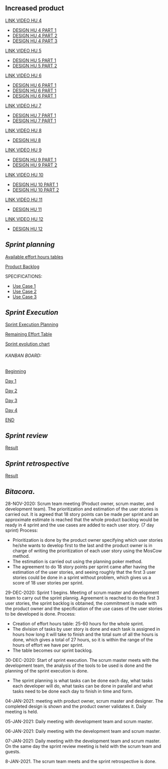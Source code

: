 ## Increased product ##

[LINK VIDEO HU 4](https://drive.google.com/file/d/1s3z8Q-OQly5mnNZo8fOsFT9-S-GYj_el/view?usp=sharing)
+ [DESIGN HU 4 PART 1](https://drive.google.com/file/d/1iMC_8mOb_2JECfAE8H8JKbqCitXjgLET/view?usp=sharing)
+ [DESIGN HU 4 PART 2](https://drive.google.com/file/d/10zlxmiQyYvRWxRb3TpzEnSWoBrkztijt/view?usp=sharing)
+ [DESIGN HU 4 PART 3](https://drive.google.com/file/d/1RZZNlraKeQV9Vt4eQ01WMJ2d-iq-U2k_/view?usp=sharing)

[LINK VIDEO HU 5](https://drive.google.com/file/d/1e5JzSJfr-2g9Tq4ncJsVFEjUltTAV_Vm/view?usp=sharing)
+ [DESIGN HU 5 PART 1](https://drive.google.com/file/d/1tyrqILhZUvqYg1MypE1cZ4v19uco3a18/view?usp=sharing)
+ [DESIGN HU 5 PART 2](https://drive.google.com/file/d/1cXZ1gmCwQJ8JzpCpYyRtb5fn3L3RkTc5/view?usp=sharing)

[LINK VIDEO HU 6](https://drive.google.com/file/d/1igCNvCdq4qrlmper_FaAJfxY7W2ZDOnV/view?usp=sharing)
+ [DESIGN HU 6 PART 1](https://drive.google.com/file/d/1Usy6YLOa1KyxlGOyV23jY8A2jgcpAHOG/view?usp=sharing)
+ [DESIGN HU 6 PART 1](https://drive.google.com/file/d/1Zvxqx9G8298TEBTEEUQ5EaB9p_kaiyQS/view?usp=sharing)
+ [DESIGN HU 6 PART 1](https://drive.google.com/file/d/1dM8bOvpoZLGj0Ek2TfDJA78v6t328p1C/view?usp=sharing)

[LINK VIDEO HU 7](https://drive.google.com/file/d/1_AM8qt6xahg8F5TRxOlsallNiGk32Iy_/view?usp=sharing)
+ [DESIGN HU 7 PART 1](https://drive.google.com/file/d/1d8desSsNuFrj8IMTb8bwZzQ58_zTsXgN/view?usp=sharing)
+ [DESIGN HU 7 PART 1](https://drive.google.com/file/d/1Hsl5yMNGl-OICgp03hzywc7I1Q7CcDcG/view?usp=sharing)

[LINK VIDEO HU 8](https://drive.google.com/file/d/13pgM0cvU16M1HOOEkNEMEBrapTKt-CWK/view?usp=sharing)
+ [DESIGN HU 8](https://drive.google.com/file/d/1sHA0KHbV940voA2yfQYPuHBJdxjZdJA2/view?usp=sharing)

[LINK VIDEO HU 9](https://drive.google.com/file/d/1ZfmiBIg-zqpjqdsyliyZodlTDtlRzdTz/view?usp=sharing)
+ [DESIGN HU 9 PART 1](https://drive.google.com/file/d/1FrLAl-CvbR-wVr4ZfmX1g2Hvo2ROB7hQ/view?usp=sharing)
+ [DESIGN HU 9 PART 2](https://drive.google.com/file/d/1yy1Vq_xkyxaQZUiNCSFiz9V8mQjC242_/view?usp=sharing)

[LINK VIDEO HU 10](https://drive.google.com/file/d/1-t3e2bHaJvXgEdhblYvLdLIOyejGFjug/view?usp=sharing)
+ [DESIGN HU 10 PART 1](https://drive.google.com/file/d/1di7PsFFsRywKueqt9_szdl12lIX0CoJm/view?usp=sharing)
+ [DESIGN HU 10 PART 2](https://drive.google.com/file/d/1kNnx5GffhV_s4Kb7smuqf8nm3_Ll46mD/view?usp=sharing)

[LINK VIDEO HU 11](https://drive.google.com/file/d/12hWMgYUrriQf4eIX1pgV1MZsMgLouTRs/view?usp=sharing )
+ [DESIGN HU 11](https://drive.google.com/file/d/1wlJyYgMg4dLClb9HzfwYDfii57l3l0Dz/view?usp=sharing)

[LINK VIDEO HU 12](https://drive.google.com/file/d/1KhaYtYfT5zpgxOzMpN0mEwMLGGaSi5vp/view?usp=sharing)
+ [DESIGN HU 12](https://drive.google.com/file/d/1xnpkXs5bcGZVRsbljc7G0nfvuUD3nOSR/view?usp=sharing)

## ***Sprint planning***
 
 [Available effort hours tables]( https://drive.google.com/file/d/1oxnD7nseDvQLCNhAuxBhK2dI_AHxvUS1/view?usp=sharing)
 
 [Product Backlog](https://drive.google.com/file/d/17GhrPTShaFgqlolK8mk0PJI6gLqNjU5q/view?usp=sharing)

SPECIFICATIONS:

+ [Use Case 1](https://drive.google.com/file/d/1vU4TYOTCY6Q5A6SKU5idIQu3pfN7rGWL/view?usp=sharing)
+ [Use Case 2](https://drive.google.com/file/d/1jaUSAjR2C4KEqtvDj5kLnXEjLj5mQ04G/view?usp=sharing)
+ [Use Case 3](https://drive.google.com/file/d/1SuzI8_dZpOv0jrTr6i-6b4-2cl1YND-z/view?usp=sharing)
 
## ***Sprint Execution***

[Sprint Execution Planning](https://drive.google.com/file/d/1qV6kPoerN_nXyyiCcBzMAv2NebS7cMte/view?usp=sharing)

[Remaining Effort Table](https://drive.google.com/file/d/1-z7Cl_W9iVdW65ikNkAo7S0s8Rqf8eW1/view?usp=sharing)

[Sprint evolution chart](https://drive.google.com/file/d/1bWUvcaFtoYNJVnspYB_YdWwQHO1i5N15/view?usp=sharing)

###### KANBAN BOARD: 

[Beginning](https://drive.google.com/file/d/1llBKZlssU9h7pzlE_W4gbGDxmtlCsUgr/view?usp=sharing)

[Day 1](https://drive.google.com/file/d/1zi7bxZErBafRCMpEVFBEE-xHXbxvxiww/view?usp=sharing)

[Day 2](https://drive.google.com/file/d/1hb27rDr9QNX0pVRNU-oN8IMJNo32a0gM/view?usp=sharing)

[Day 3](https://drive.google.com/file/d/111okE7wze1EjD6TEQnd1qIsRrBrVLTp_/view?usp=sharing)

[Day 4](https://drive.google.com/file/d/1m1WLeeOrYyDttkt9LfBE4nHKi6U57HR7/view?usp=sharing)

[END](https://drive.google.com/file/d/14M0nAv_bl-l7y-hHFJFKAcof_Ikxr36j/view?usp=sharing)


## ***Sprint review***

[Result](https://drive.google.com/file/d/1E30iehLazeP_SIkc8rLH3IMgTh-IwPA3/view?usp=sharing)


## ***Sprint retrospective***

[Result](https://drive.google.com/file/d/1CxMDurySZo_8wRuEvMkum4b1cm7FS2LQ/view?usp=sharing)

## ***Bitacora***.
28-NOV-2020: Scrum team meeting (Product owner, scrum master, and development team). The prioritization and estimation of the user stories is carried out. It is agreed that 18 story points can be made per sprint and an approximate estimate is reached that the whole product backlog would be ready in 4 sprint and the use cases are added to each user story. (7 day sprint)
Process: 
 + Prioritization is done by the product owner specifying which user stories he/she wants to develop first to the last and the product owner is in charge of writing the prioritization of each user story using the MosCow method.
 + The estimation is carried out using the planning poker method.
 + The agreement to do 18 story points per sprint came after having the estimation of the user stories, and seeing roughly that the first 3 user stories could be done in a sprint without problem, which gives us a score of 18 user stories per sprint.
    
29-DEC-2020: Sprint 1 begins. Meeting of scrum master and development team to carry out the sprint plannig. Agreement is reached to do the first 3 user stories, the sprint backlog is obtained, the commitment is made with the product owner and the specification of the use cases of the user stories to be developed is done.
Process:
   + Creation of effort hours table: 25-60 hours for the whole sprint. 
   + The division of tasks by user story is done and each task is assigned in hours how long it will take to finish and the total sum of all the hours is done, which gives a total of 27 hours, so it is within the range of the hours of effort we have per sprint.
   + The table becomes our sprint backlog.
   
30-DEC-2020: Start of sprint execution. The scrum master meets with the development team, the analysis of the tools to be used is done and the planning of the sprint execution is done.

   + The sprint planning is what tasks can be done each day, what tasks each developer will do, what tasks can be done in parallel and what tasks need to be done each day to finish in time and form.

04-JAN-2021: meeting with product owner, scrum master and designer. The completed design is shown and the product owner validates it. Daily meeting is held. 

05-JAN-2021: Daily meeting with development team and scrum master.

06-JAN-2021: Daily meeting with the development team and scrum master.

07-JAN-2021: Daily meeting with the development team and scrum master. On the same day the sprint review meeting is held with the scrum team and guests.

8-JAN-2021. The scrum team meets and the sprint retrospective is done.

